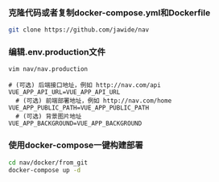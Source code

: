 ### 克隆代码或者复制docker-compose.yml和Dockerfile
```bash
git clone https://github.com/jawide/nav
```

### 编辑.env.production文件
```bash
vim nav/nav.production
```
```dotenv
# (可选) 后端接口地址，例如 http://nav.com/api
VUE_APP_API_URL=VUE_APP_API_URL
  # (可选) 前端部署地址，例如 http://nav.com/home
VUE_APP_PUBLIC_PATH=VUE_APP_PUBLIC_PATH
  # (可选) 背景图片地址
VUE_APP_BACKGROUND=VUE_APP_BACKGROUND
```
### 使用docker-compose一键构建部署
```bash
cd nav/docker/from_git
docker-compose up -d
```